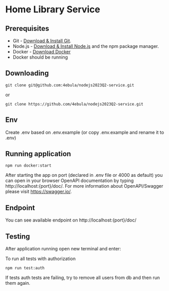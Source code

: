 # Home Library Service

## Prerequisites

- Git - [Download & Install Git](https://git-scm.com/downloads).
- Node.js - [Download & Install Node.js](https://nodejs.org/en/download/) and the npm package manager.
- Docker - [Download Docker](https://docs.docker.com/engine/install/)
- Docker should be running

## Downloading

```
git clone git@github.com:4ebula/nodejs2023Q2-service.git
```
or 
```
git clone https://github.com/4ebula/nodejs2023Q2-service.git
```

## Env
Create .env based on .env.example (or copy .env.example and rename it to .env)

## Running application

```
npm run docker:start
```

After starting the app on port (declared in .env file or 4000 as default) you can open
in your browser OpenAPI documentation by typing http://localhost:{port}/doc/.
For more information about OpenAPI/Swagger please visit https://swagger.io/.

## Endpoint
You can see available endpoint on http://localhost:{port}/doc/

## Testing

After application running open new terminal and enter:

To run all tests with authorization

```
npm run test:auth
```

If tests auth tests are failing, try to remove all users from db and then run them again.
